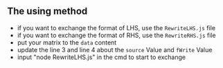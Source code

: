 ## The using method
-   if you want to exchange the format of LHS, use the `RewriteLHS.js` file
-   if you want to exchange the format of RHS, use the `RewriteRHS.js` file
-   put your matrix to the `data` content
-   update the line 3 and line 4  about the `source` Value and `fWrite` Value
-   input "node RewriteLHS.js" in the cmd to start to exchange